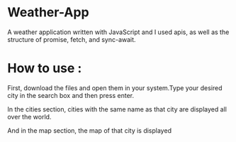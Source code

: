 # Weather-App
A weather application written with JavaScript and I used apis, as well as the structure of promise, fetch, and sync-await.

# How to use :
First, download the files and open them in your system.Type your desired city in the search box and then press enter.

In the cities section, cities with the same name as that city are displayed all over the world.

And in the map section, the map of that city is displayed
